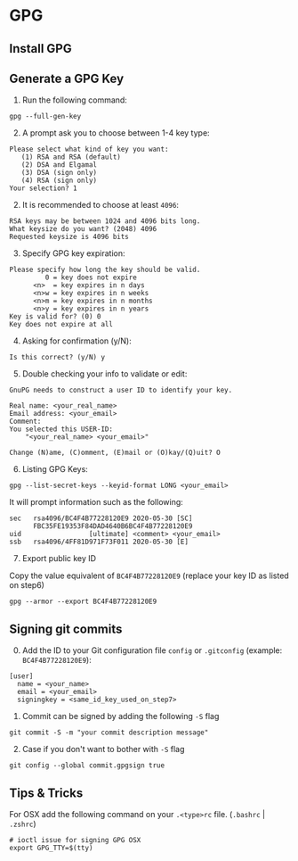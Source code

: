 # GPG 

## Install GPG

## Generate a GPG Key

1. Run the following command:

```
gpg --full-gen-key
```

2. A prompt ask you to choose between 1-4 key type:

```
Please select what kind of key you want:
   (1) RSA and RSA (default)
   (2) DSA and Elgamal
   (3) DSA (sign only)
   (4) RSA (sign only)
Your selection? 1
```

2. It is recommended to choose at least `4096`:

```
RSA keys may be between 1024 and 4096 bits long.
What keysize do you want? (2048) 4096
Requested keysize is 4096 bits
```

3. Specify GPG key expiration:

```
Please specify how long the key should be valid.
         0 = key does not expire
      <n>  = key expires in n days
      <n>w = key expires in n weeks
      <n>m = key expires in n months
      <n>y = key expires in n years
Key is valid for? (0) 0
Key does not expire at all
```

4. Asking for confirmation (y/N):

```
Is this correct? (y/N) y
```

5. Double checking your info to validate or edit:

```
GnuPG needs to construct a user ID to identify your key.

Real name: <your_real_name>
Email address: <your_email>
Comment:
You selected this USER-ID:
    "<your_real_name> <your_email>"

Change (N)ame, (C)omment, (E)mail or (O)kay/(Q)uit? O
```

6. Listing GPG Keys:

```
gpg --list-secret-keys --keyid-format LONG <your_email>
```

It will prompt information such as the following:

```
sec   rsa4096/BC4F4B77228120E9 2020-05-30 [SC]
      FBC35FE19353F84DAD4640B6BC4F4B77228120E9
uid                 [ultimate] <comment> <your_email>
ssb   rsa4096/4FF81D971F73F011 2020-05-30 [E]
```

7. Export public key ID

Copy the value equivalent of `BC4F4B77228120E9` (replace your key ID as listed on step6)

```
gpg --armor --export BC4F4B77228120E9
```

## Signing git commits

0. Add the ID to your Git configuration file `config` or `.gitconfig` (example: `BC4F4B77228120E9`):

```
[user]
  name = <your_name>
  email = <your_email>
  signingkey = <same_id_key_used_on_step7>
```

1. Commit can be signed by adding the following `-S` flag

```
git commit -S -m "your commit description message"
```

2. Case if you don't want to bother with `-S` flag

```
git config --global commit.gpgsign true
```

## Tips & Tricks 

For OSX add the following command on your `.<type>rc` file. (`.bashrc` | `.zshrc`)

```
# ioctl issue for signing GPG OSX
export GPG_TTY=$(tty)
```
